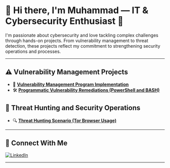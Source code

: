 
# 👋 Hi there, I'm Muhammad — IT & Cybersecurity Enthusiast 🔐

I'm passionate about cybersecurity and love tackling complex challenges through hands-on projects. From vulnerability management to threat detection, these projects reflect my commitment to strengthening security operations and processes.

---

## ⚠️ Vulnerability Management Projects

- 🔧 **[Vulnerability Management Program Implementation](https://github.com/Muhammad-Repo/Vulnerability-Management)**
- 🛠️ **[Programmatic Vulnerability Remediations (PowerShell and BASH)](https://github.com/Muhammad-Repo/Scripts-Automations)**

## 🚨 Threat Hunting and Security Operations

- 🔍 **[Threat Hunting Scenario (Tor Browser Usage)](https://github.com/Muhammad-Repo/Threat-Hunting-Scenario-TOR)**

---

## 🤳 Connect With Me

[![LinkedIn](https://img.shields.io/badge/-LinkedIn-0A66C2?style=flat-square&logo=linkedin&logoColor=white)](https://www.linkedin.com/in/mukhammad-saidmurodov/)

---

